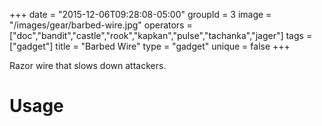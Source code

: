 +++
date = "2015-12-06T09:28:08-05:00"
groupId = 3
image = "/images/gear/barbed-wire.jpg"
operators = ["doc","bandit","castle","rook","kapkan","pulse","tachanka","jager"]
tags = ["gadget"]
title = "Barbed Wire"
type = "gadget"
unique = false
+++

Razor wire that slows down attackers.

# Usage
